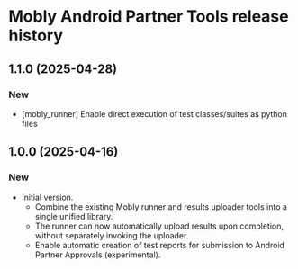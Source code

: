 # Mobly Android Partner Tools release history

## 1.1.0 (2025-04-28)

### New
* [mobly_runner] Enable direct execution of test classes/suites as python files


## 1.0.0 (2025-04-16)

### New
* Initial version. 
  * Combine the existing Mobly runner and results uploader tools into a single
    unified library.
  * The runner can now automatically upload results upon completion, without
    separately invoking the uploader.
  * Enable automatic creation of test reports for submission to Android Partner
    Approvals (experimental).
